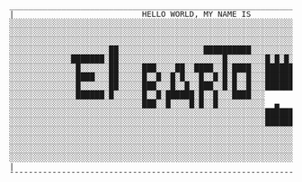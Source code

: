 <!-- https://github.com/anuraghazra/github-readme-stats -->

<div align="center">
  <img width="1px" src="https://komarev.com/ghpvc/?username=elB4RTO" />
  <pre>
_______________________________________________________________________________
|                           HELLO WORLD, MY NAME IS                           |
░░░░░░░░░░░░░░░░░░░░░░░░░░░░░░░░░░░░░░░░░░░░░░░░░░░░░░░░░░░░░░░░░░░░░░░░░░░░░░░
░░░░░░░░░░░░░░░░░░░░░░░░░░░░░░░░░░░░░░░░░░░░░░░░░░░░░░░░░░░░░░░░░░░░░░░░░░░░░░░
░░░░░░░░░░░░░░░░░░░░░░░░░░░░░░░░░░░░░░░░░░░░░░░░░░░░░░░░░░░░░░░░░░░░░░░░░░░░░░░
░░░░░░░░░░░░░░░░░░░░░██░░░░░░░░░░░░░░░░░░██████████░░░░░░░░░░░░░░░░░░░░░░░░░░░░
░░░░░░░░░░░░░███████░██░░░░░░░░░░░░░░░░░░░░░░█░░░░░░░░█░█░█░█░█░█░░░░░░░░░░░░░░
░░░░░░░░░░░░░░█░░░░░░██░░░░░███░░░░██░░████░░█░████░░░███████████░░░░░░░░░░░░░░
░░░░░░░░░░░░░░████░░░██░░░░░█░░█░░█░█░░░█░░█░█░█░░█░░░███████████░░░░░░░░░░░░░░
░░░░░░░░░░░░░░█░░░░░░██░░░░░███░░░█░░█░░███░░█░█░░█░░░███████████░ ░░░░░░░░░░░░
░░░░░░░░░░░░░░██████░█░░░░░░█░░█░██████░█░░█░░░████░░░            ░░░░░░░░░░░░░
░░░░░░░░░░░░░░░░░░░░░░░░░░░░███░░█░░░░█░█░░█░░░░░░░░░░  ▄       ▄░ ░░░░░░░░░░░░
░░░░░░░░░░░░░░░░░░░░░░░░░░░░░░░░░░░░░░░░░░░░░░░░░░░░░░███████████░░░░░░░░░░░░░░
░░░░░░░░░░░░░░░░░░░░░░░░░░░░░░░░░░░░░░░░░░░░░░░░░░░░░░███████████░░░░░░░░░░░░░░
░░░░░░░░░░░░░░░░░░░░░░░░░░░░░░░░░░░░░░░░░░░░░░░░░░░░░░░░░░░░░████░░░░░░░░░░░░░░
░░░░░░░░░░░░░░░░░░░░░░░░░░░░░░░░░░░░░░░░░░░░░░░░░░░░░░░░░░░░░░░░░░░░░░░░░░░░░░░
░░░░░░░░░░░░░░░░░░░░░░░░░░░░░░░░░░░░░░░░░░░░░░░░░░░░░░░░░░░░░░░░░░░░░░░░░░░░░░░
░░░░░░░░░░░░░░░░░░░░░░░░░░░░░░░░░░░░░░░░░░░░░░░░░░░░░░░░░░░░░░░░░░░░░░░░░░░░░░░
|                                                                             |
¯¯¯¯¯¯¯¯¯¯¯¯¯¯¯¯¯¯¯¯¯¯¯¯¯¯¯¯¯¯¯¯¯¯¯¯¯¯¯¯¯¯¯¯¯¯¯¯¯¯¯¯¯¯¯¯¯¯¯¯¯¯¯¯¯¯¯¯¯¯¯¯¯¯¯¯¯¯¯</pre>
</div>

<!-- Stats
<div align="center">
  <img height="250px" src="https://github-readme-stats.vercel.app/api?username=elB4RTO&count_private=true&include_all_commits=true&show_icons=true&theme=gotham" alt="Languages" />
  <br />
  <img src="https://github-readme-stats.vercel.app/api/top-langs/?username=elB4RTO&langs_count=10&theme=gotham" alt="Statistics" />
</div> -->

<!-- Repo Pin-Card
[![Reposiroty](https://github-readme-stats.vercel.app/api/pin?username=elB4RTO&repo=CRAPLOG&theme=gotham)](https://github.com/anuraghazra/github-readme-stats) -->

<!-- Profile views badge
![Profile View Counter](https://komarev.com/ghpvc/?username=elB4RTO) -->

<!-- Profile views counter-style -->
<img width="1px" src="https://profile-counter.glitch.me/elB4RTO/count.svg" />

<!-- Daily-joke
<img src="https://readme-jokes.vercel.app/api?theme=radical" alt="Joke" /> -->
